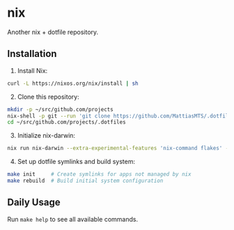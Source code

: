# nix

Another nix + dotfile repository.

<!--TODO: Add picture here from assets when done-->

## Installation

1. Install Nix:

```bash
curl -L https://nixos.org/nix/install | sh
```

2. Clone this repository:

```bash
mkdir -p ~/src/github.com/projects
nix-shell -p git --run 'git clone https://github.com/MattiasMTS/.dotfiles ~/src/github.com/projects/.dotfiles'
cd ~/src/github.com/projects/.dotfiles
```

3. Initialize nix-darwin:

```bash
nix run nix-darwin --extra-experimental-features 'nix-command flakes' -- switch --flake .#
```

4. Set up dotfile symlinks and build system:

```bash
make init     # Create symlinks for apps not managed by nix
make rebuild  # Build initial system configuration
```

## Daily Usage

Run `make help` to see all available commands.
